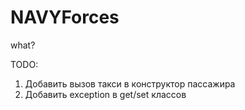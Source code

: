 # NAVYForces
what?



TODO:
1. Добавить вызов такси в конструктор пассажира
2. Добавить exception в get/set классов

